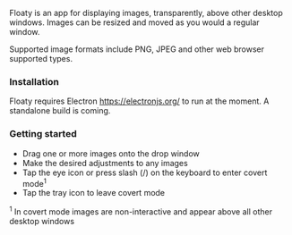 Floaty is an app for displaying images, transparently, above other desktop windows. Images can be resized and moved as you would a regular window.

Supported image formats include PNG, JPEG and other web browser supported types.

<h3>Installation</h3>

Floaty requires Electron https://electronjs.org/ to run at the moment. A standalone build is coming.

<h3>Getting started</h3>

- Drag one or more images onto the drop window
- Make the desired adjustments to any images
- Tap the eye icon or press slash (/) on the keyboard to enter covert mode<sup>1</sup>
- Tap the tray icon to leave covert mode</li>

<sup>1</sup> In covert mode images are non-interactive and appear above all other desktop windows
